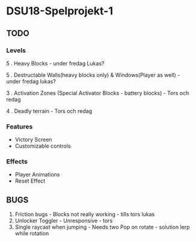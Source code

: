 # DSU18-Spelprojekt-1
## TODO
### Levels
5 . Heavy Blocks - under fredag Lukas?

5 . Destructable Walls(heavy blocks only) & Windows(Player as well) - under fredag lukas?

3 . Activation Zones (Special Activator Blocks - battery blocks) - Tors och redag

4 . Deadly terrain - Tors och redag

### Features
* Victory Screen
* Customizable controls

### Effects
* Player Animations
* Reset Effect

## BUGS
1. Friction bugs - Blocks not really working - tills tors lukas
2. Unlocker Toggler - Unresponsive - tors
3. Single raycast when jumping - Needs two
Pop on rotate - solution lerp while rotation
